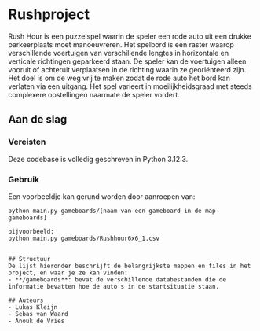 # Rushproject
Rush Hour is een puzzelspel waarin de speler een rode auto uit een drukke parkeerplaats moet manoeuvreren. Het spelbord is een raster waarop verschillende voertuigen van verschillende lengtes in horizontale en verticale richtingen geparkeerd staan. De speler kan de voertuigen alleen vooruit of achteruit verplaatsen in de richting waarin ze georiënteerd zijn. Het doel is om de weg vrij te maken zodat de rode auto het bord kan verlaten via een uitgang. Het spel varieert in moeilijkheidsgraad met steeds complexere opstellingen naarmate de speler vordert.

## Aan de slag

### Vereisten
Deze codebase is volledig geschreven in Python 3.12.3.

### Gebruik
Een voorbeeldje kan gerund worden door aanroepen van:

```
python main.py gameboards/[naam van een gameboard in de map gameboards]

bijvoorbeeld:
python main.py gameboards/Rushhour6x6_1.csv


## Structuur
De lijst hieronder beschrijft de belangrijkste mappen en files in het project, en waar je ze kan vinden:
- **/gameboards**: bevat de verschillende databestanden die de informatie bevatten hoe de auto's in de startsituatie staan. 

## Auteurs
- Lukas Kleijn
- Sebas van Waard
- Anouk de Vries



